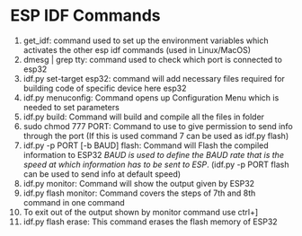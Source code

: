 # ESP IDF Commands
1. get_idf:  command used to set up the environment variables which activates the other esp idf commands (used in Linux/MacOS)
2. dmesg | grep tty: command used to check which port is connected to esp32
3. idf.py set-target esp32: command will add necessary files required for building code of specific device here esp32
4. idf.py menuconfig: Command opens up Configuration Menu which is needed to set parameters 
5. idf.py build: Command will build and compile all the files in folder
6. sudo chmod 777 PORT: Command to use to give permission to send info through the port
    (If this is used command 7 can be used as idf.py flash)
7. idf.py -p PORT [-b BAUD] flash: Command will Flash the compiled information to ESP32 *BAUD is used to define the BAUD rate that is the speed at which information has to be sent to ESP*. (idf.py -p PORT flash can be used to send info at default speed)
8. idf.py monitor: Command will show the output given by ESP32
9. idf.py flash monitor: Command covers the steps of 7th and 8th command in one command
10. To exit out of the output shown by monitor command use ctrl+]
11. idf.py flash erase: This command erases the flash memory of ESP32
